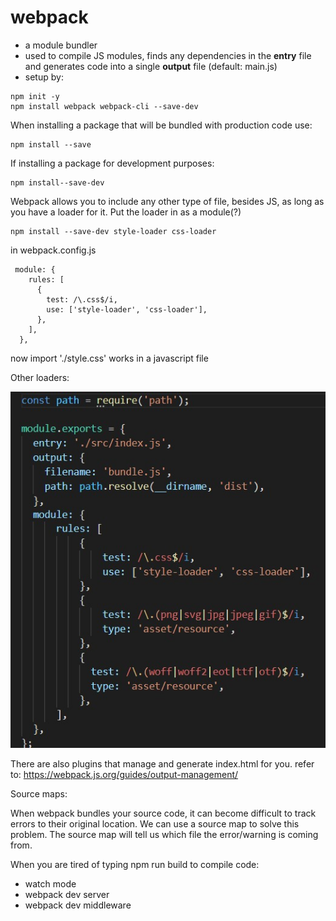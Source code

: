 # webpack

- a module bundler
- used to compile JS modules, finds any dependencies in the **entry** file and generates code into a single **output** file (default: main.js)
- setup by:
```
npm init -y
npm install webpack webpack-cli --save-dev
```

When installing a package that will be bundled with production code use:
```
npm install --save
```
If installing a package for development purposes:
```
npm install--save-dev
```
Webpack allows you to include any other type of file, besides JS, as long as you have a loader for it. Put the loader in as a module(?)

```
npm install --save-dev style-loader css-loader
```
in webpack.config.js
```
 module: {
    rules: [
      {
        test: /\.css$/i,
        use: ['style-loader', 'css-loader'],
      },
    ],
  },
```
now import './style.css' works in a javascript file

Other loaders:

<img src='./images/webpack-config.jpg'>

There are also plugins that manage and generate index.html for you.
refer to: https://webpack.js.org/guides/output-management/

Source maps:

When webpack bundles your source code, it can become difficult to track errors to their original location. We can use a source map to solve this problem. The source map will tell us which file the error/warning is coming from.

When you are tired of typing npm run build to compile code:
- watch mode
- webpack dev server
- webpack dev middleware